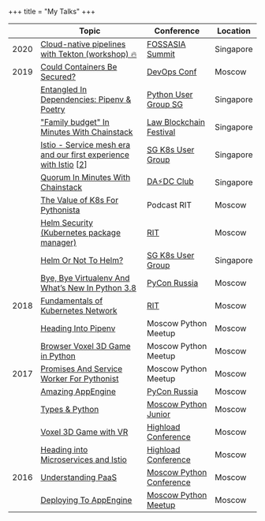 +++
title = "My Talks"
+++

|      | Topic                                                                                                                                                                                                          | Conference                                      | Location  |
|------|----------------------------------------------------------------------------------------------------------------------------------------------------------------------------------------------------------------|-------------------------------------------------|-----------|
| 2020 | [Cloud-native pipelines with Tekton (workshop) 🔥](https://summit.fossasia.org/event/schedule.html#6088)                                                                                                                                                               | [FOSSASIA Summit](https://summit.fossasia.org/) | Singapore |
| 2019 | [Could Containers Be Secured?](https://www.youtube.com/watch?v=QltHmfevCo8&list=PLtFn4-Uxnqyn2ZnJ8iaCBTvTzuMvnGQeb&index=16)                                                                                   | [DevOps Conf](https://devopsconf.io/)           | Moscow    |
|      | [Entangled In Dependencies: Pipenv & Poetry](https://speakerdeck.com/hayorov/entangled-in-dependencies-pipenv-and-poetry)                                                                                      | [Python User Group SG](https://pugs.org.sg/)                            | Singapore |
|      | ["Family budget" In Minutes With Chainstack](https://speakerdeck.com/hayorov/family-budget-in-minutes-with-chainstack)                                                                                         | [Law Blockchain Festival](https://www.meetup.com/Legal-Technology-Singapore/events/261249518/)                                 | Singapore |
|      | [Istio - Service mesh era and our first experience with Istio](https://speakerdeck.com/hayorov/welcome-to-the-service-mesh-era) [[2](https://www.meetup.com/Singapore-Kubernetes-User-Group/events/259948393)] | [SG K8s User Group](https://www.meetup.com/Singapore-Kubernetes-User-Group/)                               | Singapore |
|      | [Quorum In Minutes With Chainstack](https://speakerdeck.com/hayorov/quorum-in-minutes-with-chainstack)                                                                                                         | [DA⚡️DC Club](https://dappsdev.org/blog/2019-04-12-dapps-dev-club-4th-session-roundup/)                                    | Singapore |
|      | [The Value of K8s For Pythonista](https://www.youtube.com/watch?v=Hzpp9SLKCWM&list=PLtFn4-Uxnqyn2ZnJ8iaCBTvTzuMvnGQeb&index=4)                                                                                 | Podcast RIT                            | Moscow    |
|      | [Helm Security (Kubernetes package manager)](https://www.youtube.com/watch?v=_8zNTJ1_R5I&list=PLtFn4-Uxnqyn2ZnJ8iaCBTvTzuMvnGQeb&index=4)                                                                      | [RIT](https://ritfest.ru)                                             | Moscow    |
|      | [Helm Or Not To Helm?](https://www.youtube.com/watch?v=T1YkO1K__eA&list=PLtFn4-Uxnqyn2ZnJ8iaCBTvTzuMvnGQeb&index=2)                                                                                            | [SG K8s User Group](https://www.meetup.com/Singapore-Kubernetes-User-Group/)                              | Singapore |
|      | [Bye, Bye Virtualenv And What’s New In Python 3.8](https://www.youtube.com/watch?v=L2OpzwloTDI&list=PLtFn4-Uxnqyn2ZnJ8iaCBTvTzuMvnGQeb&index=15)                                                               | [PyCon Russia](https://pycon.ru/)                                    | Moscow    |
| 2018 | [Fundamentals of Kubernetes Network](https://www.youtube.com/watch?v=T1YkO1K__eA&list=PLtFn4-Uxnqyn2ZnJ8iaCBTvTzuMvnGQeb&index=2&)                                                                             | [RIT](https://ritfest.ru)                                             | Moscow    |
|      | [Heading Into Pipenv](https://www.youtube.com/watch?v=JNT1u3Ri3YY&list=PLtFn4-Uxnqyn2ZnJ8iaCBTvTzuMvnGQeb&index=8)                                                                                             | Moscow Python Meetup                            | Moscow    |
|      | [Browser Voxel 3D Game in Python](https://www.youtube.com/watch?v=WIIRiT1NfQ0&list=PLtFn4-Uxnqyn2ZnJ8iaCBTvTzuMvnGQeb&index=11)                                                                                | Moscow Python Meetup                            | Moscow    |
| 2017 | [Promises And Service Worker For Pythonist](https://www.youtube.com/watch?v=h5BpiDyC9rk&list=PLtFn4-Uxnqyn2ZnJ8iaCBTvTzuMvnGQeb&index=2)                                                                       | Moscow Python Meetup                            | Moscow    |
|      | [Amazing AppEngine](https://www.youtube.com/watch?v=8RZgIcEpSHA&list=PLtFn4-Uxnqyn2ZnJ8iaCBTvTzuMvnGQeb&index=9)                                                                                               | [PyCon Russia](https://pycon.ru)                                    | Moscow    |
|      | [Types & Python](https://www.youtube.com/watch?v=kHrt-8b3f2E&list=PLtFn4-Uxnqyn2ZnJ8iaCBTvTzuMvnGQeb&index=10)                                                                                                 | [Moscow Python Junior](https://python.ru)                              | Moscow    |
|      | [Voxel 3D Game with VR](https://www.youtube.com/watch?v=WIIRiT1NfQ0&list=PLtFn4-Uxnqyn2ZnJ8iaCBTvTzuMvnGQeb&index=11)                                                                                          | [Highload Conference](https://www.highload.ru/)                             | Moscow    |
|      | [Heading into Microservices and Istio](https://www.youtube.com/watch?v=RyMAwQD85bU&list=PLtFn4-Uxnqyn2ZnJ8iaCBTvTzuMvnGQeb&index=6)                                                                            | [Highload Conference](https://www.highload.ru/)                            | Moscow    |
| 2016 | [Understanding PaaS](https://www.youtube.com/watch?v=wTKjfwnqKnA&list=PLtFn4-Uxnqyn2ZnJ8iaCBTvTzuMvnGQeb&index=5)                                                                                              | [Moscow Python Conference](https://conf.python.ru/en/)                        | Moscow    |
|      | [Deploying To AppEngine](https://www.youtube.com/watch?v=wHrD-WVEK6I&list=PLtFn4-Uxnqyn2ZnJ8iaCBTvTzuMvnGQeb&index=13)                                                                                         | [Moscow Python Meetup](https://python.ru)                           | Moscow    |
